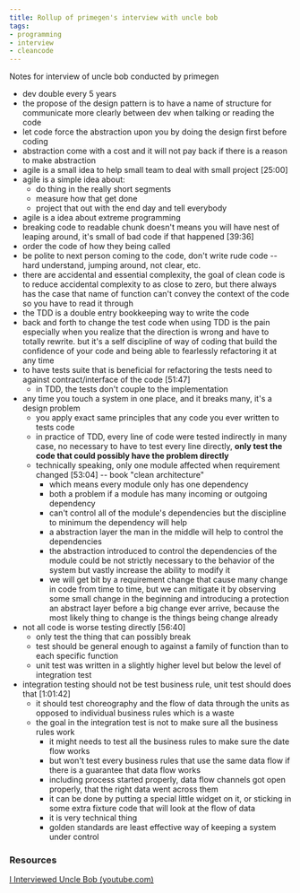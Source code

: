 ```yaml
---
title: Rollup of primegen's interview with uncle bob
tags:
- programming
- interview
- cleancode
---
```


Notes for interview of uncle bob conducted by primegen

- dev double every 5 years
- the propose of the design pattern is to have a name of structure for communicate more clearly between dev when talking or reading the code
- let code force the abstraction upon you by doing the design first before coding
- abstraction come with a cost and it will not pay back if there is a reason to make abstraction 
- agile is a small idea to help small team to deal with small project [25:00]
- agile is a simple idea about:
	- do thing in the really short segments
	- measure how that get done
	- project that out with the end day and tell everybody
- agile is a idea about extreme programming
- breaking code to readable chunk doesn't means you will have nest of leaping around, it's small of bad code if that happened [39:36]
- order the code of how they being called
- be polite to next person coming to the code, don't write rude code -- hard understand, jumping around, not clear, etc.
- there are accidental and essential complexity, the goal of clean code is to reduce accidental complexity to as close to zero, but there always has the case that name of function can't convey the context of the code so you have to read it through
- the TDD is a double entry bookkeeping way to write the code
- back and forth to change the test code when using TDD is the pain especially when you realize that the direction is wrong and have to totally rewrite. but it's a self discipline of way of coding that build the confidence of your code and being able to fearlessly refactoring it at any time
- to have tests suite that is beneficial for refactoring the tests need to against contract/interface of the code [51:47]
	- in TDD, the tests don't couple to the implementation
- any time you touch a system in one place, and it breaks many, it's a design problem
	- you apply exact same principles that any code you ever written to tests code
	- in practice of TDD, every line of code were tested indirectly in many case, no necessary to have to test every line directly, **only test the code that could possibly have the problem directly**
	- technically speaking, only one module affected when requirement changed [53:04] -- book "clean architecture"
		- which means every module only has one dependency 
		- both a problem if a module has many incoming or outgoing dependency
		- can't control all of the module's dependencies but the discipline to minimum the dependency will help
		- a abstraction layer the man in the middle will help to control the dependencies
		- the abstraction introduced to control the dependencies of the module could be not strictly necessary to the behavior of the system but vastly increase the ability to modify it
		- we will get bit by a requirement change that cause many change in code from time to time, but we can mitigate it by observing some small change in the beginning and introducing a protection an abstract layer before a big change ever arrive, because the most likely thing to change is the things being change already
- not all code is worse testing directly [56:40]
	- only test the thing that can possibly break
	- test should be general enough to against a family of function than to each specific function
	- unit test was written in a slightly higher level but below the level of integration test
- integration testing should not be test business rule, unit test should does that [1:01:42]
	- it should test choreography and the flow of data through the units as opposed to individual business rules which is a waste
	- the goal in the integration test is not to make sure all the business rules work
		- it might needs to test all the business rules to make sure the date flow works
		- but won't test every business rules that use the same data flow if there is a guarantee that data flow works
		- including process started properly, data flow channels got open properly, that the right data went across them
		- it can be done by putting a special little widget on it, or sticking in some extra fixture code that will look at the flow of data
		- it is very technical thing
		- golden standards are least effective way of keeping a system under control




### Resources
[I Interviewed Uncle Bob (youtube.com)](https://www.youtube.com/watch?v=UBXXw2JSloo)
